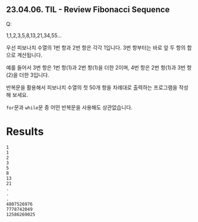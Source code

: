 ## 23.04.06. TIL - Review Fibonacci Sequence

Q:

1,1,2,3,5,8,13,21,34,55...

우선 피보나치 수열의 1번 항과 2번 항은 각각 1입니다. 3번 항부터는 바로 앞 두 항의 합으로 계산됩니다. 

예를 들어서 3번 항은 1번 항(1)과 2번 항(1)을 더한 2이며, 4번 항은 2번 항(1)과 3번 항(2)을 더한 3입니다.

반복문을 활용해서 피보나치 수열의 첫 50개 항을 차례대로 출력하는 프로그램을 작성해 보세요.

```for```문과 ```while```문 중 어떤 반복문을 사용해도 상관없습니다.

# Results

```
1
1
2
3
5
8
13
21
.
.
.
4807526976
7778742049
12586269025
```